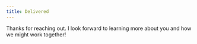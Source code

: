 ```yaml
---
title: Delivered
---
```


Thanks for reaching out. I look forward to learning more about you and how we might work together! <br />
